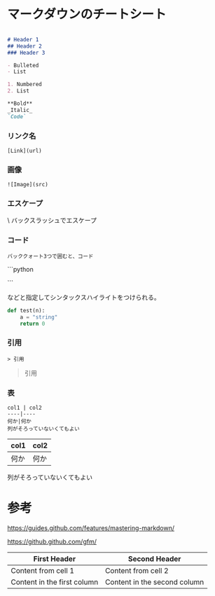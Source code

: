 # マークダウンのチートシート

```markdown

# Header 1
## Header 2
### Header 3

- Bulleted
- List

1. Numbered
2. List

**Bold**
_Italic_ 
`Code`
```
### リンク名
`[Link](url) `

### 画像
`![Image](src)`


### エスケープ

\\
バックスラッシュでエスケープ

### コード

```
バッククォート3つで囲むと、コード
```

\```python

\```

などと指定してシンタックスハイライトをつけられる。

```python
def test(n):
    a = "string"
    return 0
```

### 引用

`> 引用`

> 引用

### 表

```
col1 | col2
----|----
何か|何か
列がそろっていないくてもよい
```
col1 | col2
----|----
何か|何か
列がそろっていないくてもよい


# 参考

https://guides.github.com/features/mastering-markdown/

https://github.github.com/gfm/


First Header | Second Header
------------ | -------------
Content from cell 1 | Content from cell 2
Content in the first column | Content in the second column
